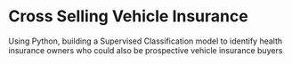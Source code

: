 # Cross Selling Vehicle Insurance
Using Python, building a  Supervised Classification model to identify health insurance owners who could also be prospective vehicle insurance buyers

